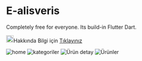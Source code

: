 # E-alisveris
Completely free for everyone. Its build-in Flutter Dart.
<br>

<img src="https://img.shields.io/badge/Flutter-316192?color=272D2D&logo=flutter&dart=darkblue" alt="flutter Dart" title="flutter" height="20">Hakkında Bilgi için  <a href="https://flutter.dev/" >Tıklayınız</a>
<br>

![home](https://user-images.githubusercontent.com/58724276/120686350-8da74980-c4a9-11eb-8793-2780c0eb8247.png)
![kategoriler](https://user-images.githubusercontent.com/58724276/120686358-8f710d00-c4a9-11eb-9d7f-a09e929b9f09.png)
![Ürün detay](https://user-images.githubusercontent.com/58724276/120686359-9009a380-c4a9-11eb-92ff-a05e413f561b.png)
![Ürünler](https://user-images.githubusercontent.com/58724276/120686367-913ad080-c4a9-11eb-9dac-ad4174b4367f.png)



